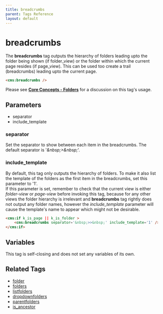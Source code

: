 ```yaml
---
title: breadcrumbs
parent: Tags Reference
layout: default
---
```


# breadcrumbs

The **breadcrumbs** tag outputs the hierarchy of folders leading upto the folder being shown (if folder_view) or the folder within which the current page resides (if page_view). This can be used too create a trail (breadcrumbs) leading upto the current page.

```html
<cms:breadcrumbs />
```

Please see [**Core Concepts - Folders**](../concepts/using-folders.html) for a discussion on this tag's usage.

## Parameters

* separator
* include_template

### separator

Set the separator to show between each item in the breadcrumbs. The default separator is '_&amp;nbsp;&gt;&amp;nbsp;_'.

### include_template

By default, this tag only outputs the hierarchy of folders. To make it also list the template of the folders as the first item in the breadcrumbs, set this parameter to '1'.<br/>
If this parameter is set, remember to check that the current view is either _folder-view_ or _page-view_ before invoking this tag, because for any other views the folder hierarchy is irrelevant and **breadcrumbs** tag rightly does not output any folder names, however the *include_template* parameter will cause the template's name to appear which might not be desirable.

```html
<cms:if k_is_page || k_is_folder >
    <cms:breadcrumbs separator='&nbsp;>>&nbsp;' include_template='1' />
</cms:if>
```

## Variables

This tag is self-closing and does not set any variables of its own.

## Related Tags

* [folder](./folder.html)
* [folders](./folders.html)
* [listfolders](./listfolders.html)
* [dropdownfolders](./dropdownfolders.html)
* [parentfolders](./parentfolders.html)
* [is_ancestor](./is_ancestor.html)

